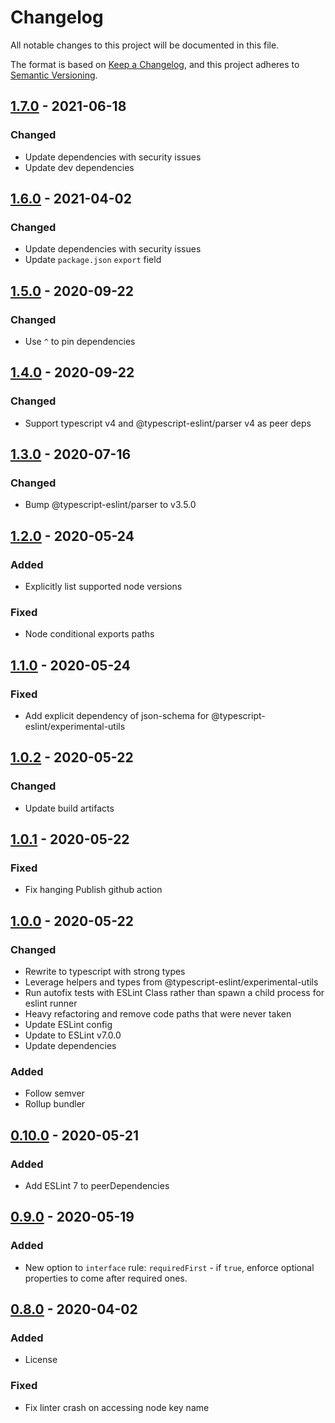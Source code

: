 # Changelog

All notable changes to this project will be documented in this file.

The format is based on [Keep a Changelog](https://keepachangelog.com/en/1.0.0/),
and this project adheres to [Semantic Versioning](https://semver.org/spec/v2.0.0.html).

## [1.7.0] - 2021-06-18

### Changed

- Update dependencies with security issues
- Update dev dependencies

## [1.6.0] - 2021-04-02

### Changed

- Update dependencies with security issues
- Update `package.json` `export` field

## [1.5.0] - 2020-09-22

### Changed

- Use `^` to pin dependencies

## [1.4.0] - 2020-09-22

### Changed

- Support typescript v4 and @typescript-eslint/parser v4 as peer deps

## [1.3.0] - 2020-07-16

### Changed

- Bump @typescript-eslint/parser to v3.5.0

## [1.2.0] - 2020-05-24

### Added

- Explicitly list supported node versions

### Fixed

- Node conditional exports paths

## [1.1.0] - 2020-05-24

### Fixed

- Add explicit dependency of json-schema for @typescript-eslint/experimental-utils

## [1.0.2] - 2020-05-22

### Changed

- Update build artifacts

## [1.0.1] - 2020-05-22

### Fixed

- Fix hanging Publish github action

## [1.0.0] - 2020-05-22

### Changed

- Rewrite to typescript with strong types
- Leverage helpers and types from @typescript-eslint/experimental-utils
- Run autofix tests with ESLint Class rather than spawn a child process for eslint runner
- Heavy refactoring and remove code paths that were never taken
- Update ESLint config
- Update to ESLint v7.0.0
- Update dependencies

### Added

- Follow semver
- Rollup bundler

## [0.10.0] - 2020-05-21

### Added

- Add ESLint 7 to peerDependencies

## [0.9.0] - 2020-05-19

### Added

- New option to `interface` rule: `requiredFirst` - if `true`, enforce optional properties to come after required ones.

## [0.8.0] - 2020-04-02

### Added

- License

### Fixed

- Fix linter crash on accessing node key name

[1.7.0]: https://github.com/infctr/eslint-plugin-typescript-sort-keys/compare/v1.6.0...v1.7.0
[1.6.0]: https://github.com/infctr/eslint-plugin-typescript-sort-keys/compare/v1.5.0...v1.6.0
[1.5.0]: https://github.com/infctr/eslint-plugin-typescript-sort-keys/compare/v1.4.0...v1.5.0
[1.4.0]: https://github.com/infctr/eslint-plugin-typescript-sort-keys/compare/v1.3.0...v1.4.0
[1.3.0]: https://github.com/infctr/eslint-plugin-typescript-sort-keys/compare/v1.2.0...v1.3.0
[1.2.0]: https://github.com/infctr/eslint-plugin-typescript-sort-keys/compare/v1.1.0...v1.2.0
[1.1.0]: https://github.com/infctr/eslint-plugin-typescript-sort-keys/compare/v1.0.2...v1.1.0
[1.0.2]: https://github.com/infctr/eslint-plugin-typescript-sort-keys/compare/v1.0.1...v1.0.2
[1.0.1]: https://github.com/infctr/eslint-plugin-typescript-sort-keys/compare/v1.0.0...v1.0.1
[1.0.0]: https://github.com/infctr/eslint-plugin-typescript-sort-keys/compare/v0.10.0...v1.0.0
[0.10.0]: https://github.com/infctr/eslint-plugin-typescript-sort-keys/compare/v0.9.0...v0.10.0
[0.9.0]: https://github.com/infctr/eslint-plugin-typescript-sort-keys/compare/v0.8.0...v0.9.0
[0.8.0]: https://github.com/infctr/eslint-plugin-typescript-sort-keys/compare/v0.7.0...v0.8.0
